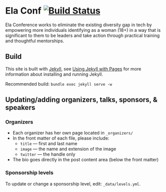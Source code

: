 # Ela Conf [![Build Status](https://travis-ci.org/elaconf/elaconf.github.io.svg)](https://travis-ci.org/elaconf/elaconf.github.io)

Ela Conference works to eliminate the existing diversity gap in tech by empowering more individuals identifying as a woman (18+) in a way that is significant to them to be leaders and take action through practical training and thoughtful mentorships.

## Build

This site is built with [Jekyll](http://jekyllrb.com/), see [Using Jekyll with Pages](https://help.github.com/articles/using-jekyll-with-pages/) for more information about installing and running Jekyll.

Recommended build: `bundle exec jekyll serve -w`

## Updating/adding organizers, talks, sponsors, & speakers

### Organizers

* Each organizer has her own page located in `_organizers/`
* In the front matter of each file, please include:
  - `title` &mdash; first and last name
  - `image` &mdash; the name and extension of the image
  - `twitter` &mdash; the handle only
* The bio goes directly in the post content area (below the front matter)

### Sponsorship levels

To update or change a sponsorship level, edit: `_data/levels.yml`.

<!--
### Sponsors

* You can add or update sponsors from the [sponsors.yml](https://github.com/elaconf/elaconf.github.io/blob/master/_data/sponsors.yml) file. Please include:
  - `name` &mdash; name of the sponsor
  - `site` &mdash; URL to the sponsor's site
  - `image` &mdash; file name and extension of the sponsor's logo
  - `type` &mdash; the level of sponsorship taken from the [Sponsorship Packages](http://elaconf.com/sponsorship-packages/) page
* Save sponsor images in the [/images/sponsors/](https://github.com/elaconf/elaconf.github.io/tree/master/images/sponsors) folder.

### Speakers

* Each speaker has her own page located in `/speakers/_posts/`
* Each file is named: `0000-01-0#-first-last.md` (where # is incremented).
* In the front matter of each file, please include:
  - `title` &mdash; first and last name
  - `image` &mdash; the name and extension of the image
  - `twitter` &mdash; the handle only
  - `topic` &mdash; this field is optional
* The bio goes directly in the post content area (below the front matter)
* Save speakers images in the [/images/speakers/](https://github.com/elaconf/elaconf.github.io/tree/master/images/speakers) folder.

![image](https://cloud.githubusercontent.com/assets/2180540/10857560/2b1f4af8-7f25-11e5-951f-b817bbc24217.png)

### Talks

* Each talk has its own page located in `/agenda/_posts/`
* Each file is named: `yyyy-mm-dd-talk-title.md`
* In the front matter of each file, please include:
  - `title` &mdash; title of the talk
  - `time` &mdash; start and end time of the talk
  - `room` &mdash; the room assigned
  - `speakers` &mdash; list of speakers givin the talk
  - `date` &mdash; the date and time in 24-hour format
  - `breakout` &mdash; if the talk is during a breakout session add the number `breakout: 1` or `breakout: 2`
* The talk abstract goes directly in the post content area (below the front matter)

![image](https://cloud.githubusercontent.com/assets/2180540/10857537/07e55e1a-7f25-11e5-8604-b4d5eee38c28.png)

-->
